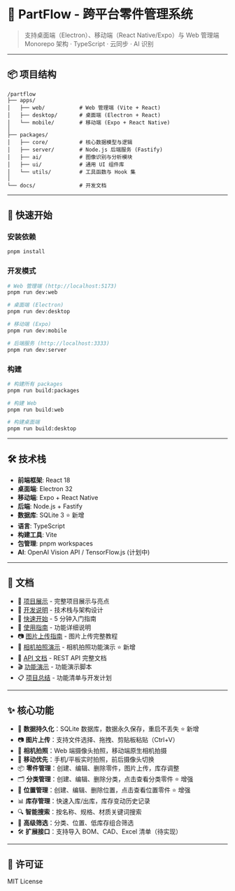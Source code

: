 # 🧩 PartFlow - 跨平台零件管理系统

> 支持桌面端（Electron）、移动端（React Native/Expo）与 Web 管理端  
> Monorepo 架构 · TypeScript · 云同步 · AI 识别

---

## 📦 项目结构

```
/partflow
├── apps/
│   ├── web/           # Web 管理端 (Vite + React)
│   ├── desktop/       # 桌面端 (Electron + React)
│   └── mobile/        # 移动端 (Expo + React Native)
│
├── packages/
│   ├── core/          # 核心数据模型与逻辑
│   ├── server/        # Node.js 后端服务 (Fastify)
│   ├── ai/            # 图像识别与分析模块
│   ├── ui/            # 通用 UI 组件库
│   └── utils/         # 工具函数与 Hook 集
│
└── docs/              # 开发文档
```

---

## 🚀 快速开始

### 安装依赖

```bash
pnpm install
```

### 开发模式

```bash
# Web 管理端 (http://localhost:5173)
pnpm run dev:web

# 桌面端 (Electron)
pnpm run dev:desktop

# 移动端 (Expo)
pnpm run dev:mobile

# 后端服务 (http://localhost:3333)
pnpm run dev:server
```

### 构建

```bash
# 构建所有 packages
pnpm run build:packages

# 构建 Web
pnpm run build:web

# 构建桌面端
pnpm run build:desktop
```

---

## 🛠️ 技术栈

- **前端框架**: React 18
- **桌面端**: Electron 32
- **移动端**: Expo + React Native
- **后端**: Node.js + Fastify
- **数据库**: SQLite 3 ⭐ 新增
- **语言**: TypeScript
- **构建工具**: Vite
- **包管理**: pnpm workspaces
- **AI**: OpenAI Vision API / TensorFlow.js (计划中)

---

## 📖 文档

- 🎉 [项目展示](./docs/项目展示.md) - 完整项目展示与亮点
- 📘 [开发说明](./docs/开发说明.md) - 技术栈与架构设计
- 🚀 [快速开始](./docs/快速开始.md) - 5 分钟入门指南
- 📖 [使用指南](./docs/使用指南.md) - 功能详细说明
- 📷 [图片上传指南](./docs/图片上传指南.md) - 图片上传完整教程
- 📸 [相机拍照演示](./docs/相机拍照功能演示.md) - 相机拍照功能演示 ⭐ 新增
- 📡 [API 文档](./docs/API文档.md) - REST API 完整文档
- 🎬 [功能演示](./docs/功能演示.md) - 功能演示脚本
- 📋 [项目总结](./docs/项目总结.md) - 功能清单与开发计划

---

## ✨ 核心功能

- 💾 **数据持久化**：SQLite 数据库，数据永久保存，重启不丢失 ⭐ 新增
- 📷 **图片上传**：支持文件选择、拖拽、剪贴板粘贴（Ctrl+V）
- 📸 **相机拍照**：Web 端摄像头拍照，移动端原生相机拍摄
- 📱 **移动优先**：手机/平板实时拍照，前后摄像头切换
- 📦 **零件管理**：创建、编辑、删除零件，图片上传，库存调整
- 🗂️ **分类管理**：创建、编辑、删除分类，点击查看分类零件 ⭐ 增强
- 📍 **位置管理**：创建、编辑、删除位置，点击查看位置零件 ⭐ 增强
- 📊 **库存管理**：快速入库/出库，库存变动历史记录
- 🔍 **智能搜索**：按名称、规格、材质关键词搜索
- 🎯 **高级筛选**：分类、位置、低库存组合筛选
- 🛠️ **扩展接口**：支持导入 BOM、CAD、Excel 清单（待实现）

---

## 📝 许可证

MIT License


